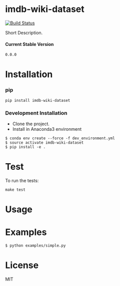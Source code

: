 # imdb-wiki-dataset
[![Build Status](https://travis-ci.org/username/imdb-wiki-dataset.svg?branch=master)](https://travis-ci.org/username/imdb-wiki-dataset)

Short Description.

#### Current Stable Version
```
0.0.0
```



# Installation

### pip
```
pip install imdb-wiki-dataset
```


### Development Installation

* Clone the project.
* Install in Anaconda3 environment
```
$ conda env create --force -f dev_environment.yml
$ source activate imdb-wiki-dataset
$ pip install -e .
```


# Test

To run the tests:
```
make test
```


# Usage


# Examples
```
$ python examples/simple.py
```


# License
MIT
